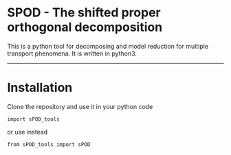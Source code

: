 # SPOD - The shifted  proper orthogonal decomposition
This is a python tool for decomposing and model reduction for multiple transport phenomena.
It is written in python3.

---------------------------------------------------------------------------------------------
# Installation
Clone the repository and use it in your python code

    import sPOD_tools

or use instead
    
    from sPOD_tools import sPOD

